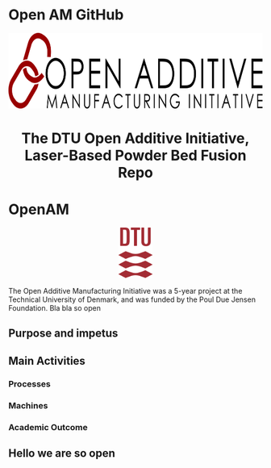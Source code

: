 # Open AM GitHub

<p align="center"><img src="profile/OpenAMini.png" height="150" alt="Open Additive Initiative logo" /></p>
<h1 align="center">The DTU Open Additive Initiative, Laser-Based Powder Bed Fusion Repo</h1>

# OpenAM
<p align="center"><img src="profile/DTU_Logo.png" height="100" alt="DTU logo" /></p>

The Open Additive Manufacturing Initiative was a 5-year project at the Technical University of Denmark, and was funded by the Poul Due Jensen Foundation.
Bla bla so open

## Purpose and impetus

## Main Activities

### Processes

### Machines

### Academic Outcome

## Hello we are so open


<!--

**Here are some ideas to get you started:**

🙋‍♀️ A short introduction - what is your organization all about?
🌈 Contribution guidelines - how can the community get involved?
👩‍💻 Useful resources - where can the community find your docs? Is there anything else the community should know?
🍿 Fun facts - what does your team eat for breakfast?
🧙 Remember, you can do mighty things with the power of [Markdown](https://docs.github.com/github/writing-on-github/getting-started-with-writing-and-formatting-on-github/basic-writing-and-formatting-syntax)
-->
